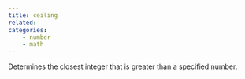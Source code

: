 ```yaml
---
title: ceiling
related:
categories:
    - number
    - math
---
```


Determines the closest integer that is greater than a
        specified number.